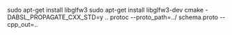 sudo apt-get install libglfw3
sudo apt-get install libglfw3-dev
cmake -DABSL_PROPAGATE_CXX_STD=y ..
protoc --proto_path=../ schema.proto --cpp_out=..